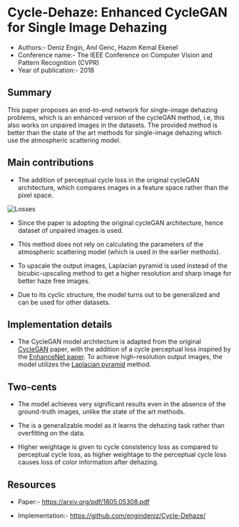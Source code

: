 # Cycle-Dehaze: Enhanced CycleGAN for Single Image Dehazing
 
- Authors:- Deniz Engin, Anıl Genc, Hazım Kemal Ekenel
- Conference name:- The IEEE Conference on Computer Vision and Pattern Recognition (CVPR)
- Year of publication:- 2018
 
## Summary

This paper proposes an end-to-end network for single-image dehazing problems, which is an enhanced version of the cycleGAN method, i.e, this also works on unpaired images in the datasets. The provided method is better than the state of the art methods for single-image dehazing which use the atmospheric scattering model.

## Main contributions

- The addition of perceptual cycle loss in the original cycleGAN architecture, which compares images in a feature space rather than the pixel space.

![Losses](https://raw.githubusercontent.com/engindeniz/Cycle-Dehaze/master/figs/model.png)

- Since the paper is adopting the original cycleGAN architecture, hence dataset of unpaired images is used.

- This method does not rely on calculating the parameters of the atmospheric scattering model (which is used in the earlier methods).

- To upscale the output images, Laplacian pyramid is used instead of the bicubic-upscaling method to get a higher resolution and sharp image for better haze free images.

- Due to its cyclic structure, the model turns out to be generalized and can be used for other datasets.

## Implementation details 

- The CycleGAN model architecture is adapted from the original [CycleGAN](https://arxiv.org/pdf/1703.10593.pdf) paper, with the addition of a cycle perceptual loss inspired by the [EnhanceNet paper](https://arxiv.org/pdf/1612.07919.pdf). To achieve high-resolution output images, the model utilizes the [Laplacian pyramid](https://arxiv.org/pdf/1506.05751.pdf) method.

## Two-cents

- The model achieves very significant results even in the absence of the ground-truth images, unlike the state of the art methods.

- The is a generalizable model as it learns the dehazing task rather than overfitting on the data.

- Higher weightage is given to cycle consistency loss as compared to perceptual cycle loss, as higher weightage to the perceptual cycle loss causes loss of color information after dehazing.

## Resources

- Paper:- https://arxiv.org/pdf/1805.05308.pdf

- Implementation:- https://github.com/engindeniz/Cycle-Dehaze/

